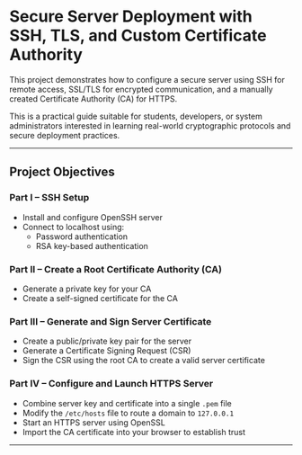 # Secure Server Deployment with SSH, TLS, and Custom Certificate Authority

This project demonstrates how to configure a secure server using SSH for remote access, SSL/TLS for encrypted communication, and a manually created Certificate Authority (CA) for HTTPS.

This is a practical guide suitable for students, developers, or system administrators interested in learning real-world cryptographic protocols and secure deployment practices.

---

## Project Objectives

### Part I – SSH Setup

- Install and configure OpenSSH server
- Connect to localhost using:
  - Password authentication
  - RSA key-based authentication

### Part II – Create a Root Certificate Authority (CA)

- Generate a private key for your CA
- Create a self-signed certificate for the CA

### Part III – Generate and Sign Server Certificate

- Create a public/private key pair for the server
- Generate a Certificate Signing Request (CSR)
- Sign the CSR using the root CA to create a valid server certificate

### Part IV – Configure and Launch HTTPS Server

- Combine server key and certificate into a single `.pem` file
- Modify the `/etc/hosts` file to route a domain to `127.0.0.1`
- Start an HTTPS server using OpenSSL
- Import the CA certificate into your browser to establish trust

---


